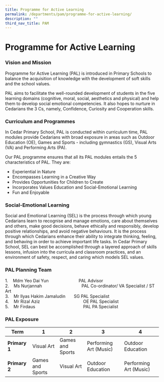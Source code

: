 ```yaml
---
title: Programme for Active Learning
permalink: /departments/pam/programme-for-active-learning/
description: ""
third_nav_title: PAM
---
```

# **Programme for Active Learning**

 
### Vision and Mission

Programme for Active Learning (PAL) is introduced in Primary Schools to balance the acquisition of knowledge with the development of soft skills and the school values.

PAL aims to facilitate the well-rounded development of students in the five learning domains (cognitive, moral, social, aesthetics and physical) and help them to develop social emotional competencies. It also hopes to nurture in Cedarians the 3 Cs, namely, Confidence, Curiosity and Cooperation skills.


### Curriculum and Programmes

In Cedar Primary School, PAL is conducted within curriculum time, PAL modules provide Cedarians with broad exposure in areas such as Outdoor Education (OE), Games and Sports - including gymnastics (GS), Visual Arts (VA) and Performing Arts (PA).

Our PAL programme ensures that all its PAL modules entails the 5 characteristics of PAL. They are:

*   Experiential in Nature
*   Encompasses Learning in a Creative Way
*   Provides Opportunities for Children to Create
*   Incorporates Values Education and Social-Emotional Learning
*   Fun and Enjoyable

  

### Social-Emotional Learning

Social and Emotional Learning (SEL) is the process through which young Cedarians learn to recognise and manage emotions, care about themselves and others, make good decisions, behave ethically and responsibly, develop positive relationships, and avoid negative behaviours. It is the process through which Cedarians enhance their ability to integrate thinking, feeling, and behaving in order to achieve important life tasks. In Cedar Primary School, SEL can best be accomplished through a layered approach of skills lessons, infusion into the curricula and classroom practices, and an environment of safety, respect, and caring which models SEL values.



### PAL Planning Team


1.    Mdm Yeo Dai Yun                         PAL Advisor   
2.    Ms Nurjannah                                  PAL Co-ordinator/ VA Specialist / ST Art    
3.    Mr Ilyas Hakim Jamaludin       SG PAL Specialist   
4.    Mr Rizal Aziz                                    OE PAL Specialist   
5.    Mr Firdaus                                           PAL PA Specialist    




### PAL Exposure

| **Term** 	| 1 	| 2 	| 3 	| 4 	|
|---	|---	|---	|---	|---	|
| **Primary 1** 	| Visual Art 	| Games and Sports 	| Performing Art (Music) 	| Outdoor Education 	|
| **Primary 2** 	| Games and Sports 	| Visual Art 	| Outdoor Education 	| Performing Art (Music) 	|